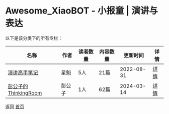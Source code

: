 # Awesome_XiaoBOT - 小报童 | 演讲与表达

以下是该分类下的所有专栏：

| 名称 | 作者 | 读者数量 | 内容数量 | 更新时间 | 详情 |
|------|------|----------|----------|----------|------|
| [演讲高手笔记](https://xiaobot.net/p/xingkui24?refer=0b133df9-27dc-423b-8101-639049001c13) | 星魁 | 5人 | 21篇 |  2022-08-31 | [详情](data/xingkui24.md) |
| [彭公子的ThinkingRoom](https://xiaobot.net/p/scott4ever?refer=0b133df9-27dc-423b-8101-639049001c13) | 彭公子 | 1人 | 62篇 |  2024-03-14 | [详情](data/scott4ever.md) |


返回 [首页](../README.md)
